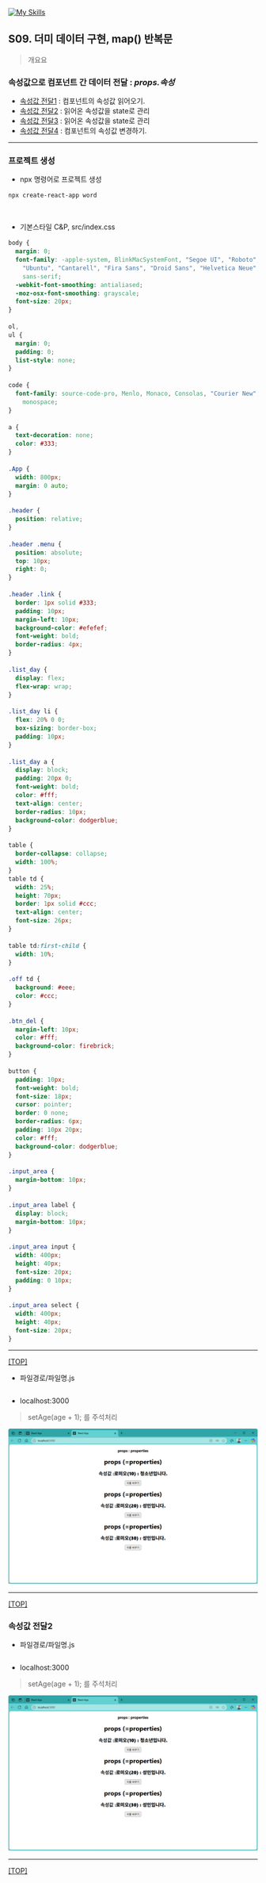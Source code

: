[![My Skills](https://skillicons.dev/icons?heiht="10"&i=nodejs,vscode,js,react&theme=light)](readme.md)

## S09. 더미 데이터 구현, map() 반복문	
> 개요요

### 속성값으로 컴포넌트 간 데이터 전달 : *props.속성*
- [속성값 전달1](#속성값-전달1) : 컴포넌트의 속성값 읽어오기. 
- [속성값 전달2](#속성값-전달2) : 읽어온 속성값을 state로 관리
- [속성값 전달3](#속성값-전달3) : 읽어온 속성값을 state로 관리
- [속성값 전달4](#속성값-전달4) : 컴포넌트의 속성값 변경하기.

---

### 프로젝트 생성

- npx 명령어로 프로젝트 생성
```powershell
npx create-react-app word
```
<br/>

- 기본스타일 C&P, src/index.css
```css
body {
  margin: 0;
  font-family: -apple-system, BlinkMacSystemFont, "Segoe UI", "Roboto", "Oxygen",
    "Ubuntu", "Cantarell", "Fira Sans", "Droid Sans", "Helvetica Neue",
    sans-serif;
  -webkit-font-smoothing: antialiased;
  -moz-osx-font-smoothing: grayscale;
  font-size: 20px;
}

ol,
ul {
  margin: 0;
  padding: 0;
  list-style: none;
}

code {
  font-family: source-code-pro, Menlo, Monaco, Consolas, "Courier New",
    monospace;
}

a {
  text-decoration: none;
  color: #333;
}

.App {
  width: 800px;
  margin: 0 auto;
}

.header {
  position: relative;
}

.header .menu {
  position: absolute;
  top: 10px;
  right: 0;
}

.header .link {
  border: 1px solid #333;
  padding: 10px;
  margin-left: 10px;
  background-color: #efefef;
  font-weight: bold;
  border-radius: 4px;
}

.list_day {
  display: flex;
  flex-wrap: wrap;
}

.list_day li {
  flex: 20% 0 0;
  box-sizing: border-box;
  padding: 10px;
}

.list_day a {
  display: block;
  padding: 20px 0;
  font-weight: bold;
  color: #fff;
  text-align: center;
  border-radius: 10px;
  background-color: dodgerblue;
}

table {
  border-collapse: collapse;
  width: 100%;
}
table td {
  width: 25%;
  height: 70px;
  border: 1px solid #ccc;
  text-align: center;
  font-size: 26px;
}

table td:first-child {
  width: 10%;
}

.off td {
  background: #eee;
  color: #ccc;
}

.btn_del {
  margin-left: 10px;
  color: #fff;
  background-color: firebrick;
}

button {
  padding: 10px;
  font-weight: bold;
  font-size: 18px;
  cursor: pointer;
  border: 0 none;
  border-radius: 6px;
  padding: 10px 20px;
  color: #fff;
  background-color: dodgerblue;
}

.input_area {
  margin-bottom: 10px;
}

.input_area label {
  display: block;
  margin-bottom: 10px;
}

.input_area input {
  width: 400px;
  height: 40px;
  font-size: 20px;
  padding: 0 10px;
}

.input_area select {
  width: 400px;
  height: 40px;
  font-size: 20px;
}

```
---
[[TOP]](#s08-props)
<br/>

- 파일경로/파일명.js
```js

```

- localhost:3000
> setAge(age + 1); 를 주석처리

![화면](./images/s08_props_01.png)


---
[[TOP]](#s08-props)
<br/>

### 속성값 전달2
- 파일경로/파일명.js
```js

```

- localhost:3000
> setAge(age + 1); 를 주석처리

![화면](./images/s08_props_01.png)


---
[[TOP]](#s08-props)
<br/>

